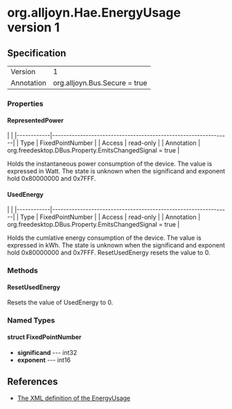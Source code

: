 # org.alljoyn.Hae.EnergyUsage version 1

## Specification

|            |                                                                |
|------------|----------------------------------------------------------------|
| Version    | 1                                                              |
| Annotation | org.alljoyn.Bus.Secure = true                                  |

### Properties

#### RepresentedPower

|            |
|------------|----------------------------------------------------------------|
| Type       | FixedPointNumber                                               |
| Access     | read-only                                                      |
| Annotation | org.freedesktop.DBus.Property.EmitsChangedSignal = true        |

Holds the instantaneous power consumption of the device.  The value is
expressed in Watt.  The state is unknown when the significand and exponent
hold 0x80000000 and 0x7FFF.

#### UsedEnergy

|            |
|------------|----------------------------------------------------------------|
| Type       | FixedPointNumber                                               |
| Access     | read-only                                                      |
| Annotation | org.freedesktop.DBus.Property.EmitsChangedSignal = true        |

Holds the cumlative energy consumption of the device.  The value is expressed
in kWh.  The state is unknown when the significand and exponent hold
0x80000000 and 0x7FFF.  ResetUsedEnergy resets the value to 0.

### Methods

#### ResetUsedEnergy

Resets the value of UsedEnergy to 0.

### Named Types

#### struct FixedPointNumber

  * **significand** --- int32
  * **exponent** --- int16

## References

  * [The XML definition of the EnergyUsage](EnergyUsage-v1.xml)
